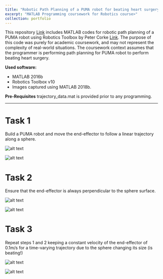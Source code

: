 ```yaml
---
title: "Robotic Path Planning of a PUMA robot for beating heart surgery"
excerpt: "MATLAB Programming coursework for Robotics course>"
collection: portfolio
---
```


This repository [Link](https://github.com/changh95/MATLAB-Robot-Path-Planning) includes MATLAB codes for robotic path planning of a PUMA robot using Robotics Toolbox by Peter Corke [Link](http://petercorke.com/wordpress/toolboxes/robotics-toolbox). The purpose of this code was purely for academic coursework, and may not represent the complexity of real-world situations. The coursework context assumes that the programmer is performing path planning for PUMA robot to perform beating heart surgery.

**Used software:**
* MATLAB 2016b
* Robotics Toolbox v10
* Images captured using MATLAB 2018b.

**Pre-Requisites**
trajectory_data.mat is provided prior to any programming.

-----------------

Task 1
====
Build a PUMA robot and move the end-effector to follow a linear trajectory along a sphere.

![alt text](https://github.com/changh95/MATLAB-Robot-Path-Planning/blob/master/1.png?raw=true)

![alt text](https://github.com/changh95/MATLAB-Robot-Path-Planning/blob/master/1_2.png?raw=true)

Task 2
====
Ensure that the end-effector is always perpendicular to the sphere surface.

![alt text](https://github.com/changh95/MATLAB-Robot-Path-Planning/blob/master/2.png?raw=true)

![alt text](https://github.com/changh95/MATLAB-Robot-Path-Planning/blob/master/2_2.png?raw=true)

Task 3
====
Repeat steps 1 and 2 keeping a constant velocity of the end-effector of 0.1m/s for a time-varying trajectory due to the sphere changing its size (is beating!)

![alt text](https://github.com/changh95/MATLAB-Robot-Path-Planning/blob/master/3.png?raw=true)

![alt text](https://github.com/changh95/MATLAB-Robot-Path-Planning/blob/master/3_2.png?raw=true)
